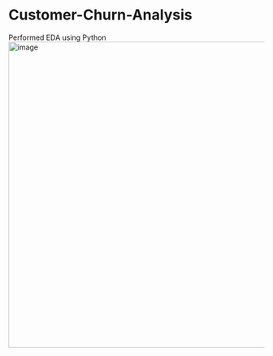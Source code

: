 # Customer-Churn-Analysis
Performed EDA using Python
<img width="1184" height="602" alt="image" src="https://github.com/user-attachments/assets/0d0c85dc-9ccd-4b2a-953d-f2a54b713f5f" />

